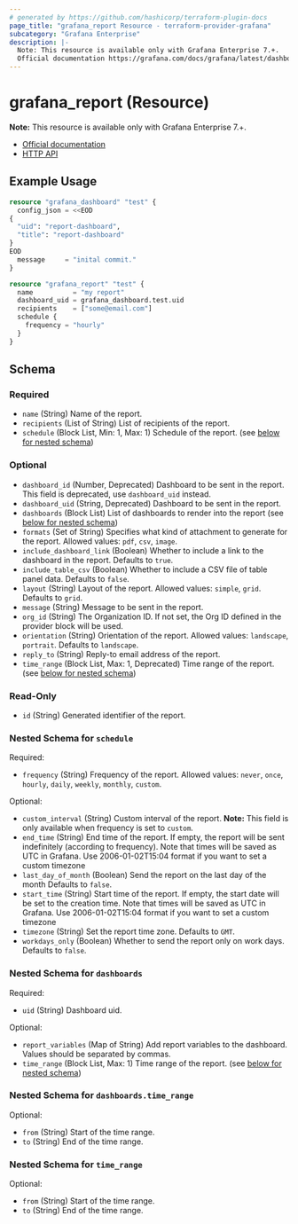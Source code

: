 ```yaml
---
# generated by https://github.com/hashicorp/terraform-plugin-docs
page_title: "grafana_report Resource - terraform-provider-grafana"
subcategory: "Grafana Enterprise"
description: |-
  Note: This resource is available only with Grafana Enterprise 7.+.
  Official documentation https://grafana.com/docs/grafana/latest/dashboards/create-reports/HTTP API https://grafana.com/docs/grafana/latest/developers/http_api/reporting/
---
```


# grafana_report (Resource)

**Note:** This resource is available only with Grafana Enterprise 7.+.

* [Official documentation](https://grafana.com/docs/grafana/latest/dashboards/create-reports/)
* [HTTP API](https://grafana.com/docs/grafana/latest/developers/http_api/reporting/)

## Example Usage

```terraform
resource "grafana_dashboard" "test" {
  config_json = <<EOD
{
  "uid": "report-dashboard",
  "title": "report-dashboard"
}
EOD
  message     = "inital commit."
}

resource "grafana_report" "test" {
  name          = "my report"
  dashboard_uid = grafana_dashboard.test.uid
  recipients    = ["some@email.com"]
  schedule {
    frequency = "hourly"
  }
}
```

<!-- schema generated by tfplugindocs -->
## Schema

### Required

- `name` (String) Name of the report.
- `recipients` (List of String) List of recipients of the report.
- `schedule` (Block List, Min: 1, Max: 1) Schedule of the report. (see [below for nested schema](#nestedblock--schedule))

### Optional

- `dashboard_id` (Number, Deprecated) Dashboard to be sent in the report. This field is deprecated, use `dashboard_uid` instead.
- `dashboard_uid` (String, Deprecated) Dashboard to be sent in the report.
- `dashboards` (Block List) List of dashboards to render into the report (see [below for nested schema](#nestedblock--dashboards))
- `formats` (Set of String) Specifies what kind of attachment to generate for the report. Allowed values: `pdf`, `csv`, `image`.
- `include_dashboard_link` (Boolean) Whether to include a link to the dashboard in the report. Defaults to `true`.
- `include_table_csv` (Boolean) Whether to include a CSV file of table panel data. Defaults to `false`.
- `layout` (String) Layout of the report. Allowed values: `simple`, `grid`. Defaults to `grid`.
- `message` (String) Message to be sent in the report.
- `org_id` (String) The Organization ID. If not set, the Org ID defined in the provider block will be used.
- `orientation` (String) Orientation of the report. Allowed values: `landscape`, `portrait`. Defaults to `landscape`.
- `reply_to` (String) Reply-to email address of the report.
- `time_range` (Block List, Max: 1, Deprecated) Time range of the report. (see [below for nested schema](#nestedblock--time_range))

### Read-Only

- `id` (String) Generated identifier of the report.

<a id="nestedblock--schedule"></a>
### Nested Schema for `schedule`

Required:

- `frequency` (String) Frequency of the report. Allowed values: `never`, `once`, `hourly`, `daily`, `weekly`, `monthly`, `custom`.

Optional:

- `custom_interval` (String) Custom interval of the report.
**Note:** This field is only available when frequency is set to `custom`.
- `end_time` (String) End time of the report. If empty, the report will be sent indefinitely (according to frequency). Note that times will be saved as UTC in Grafana. Use 2006-01-02T15:04 format if you want to set a custom timezone
- `last_day_of_month` (Boolean) Send the report on the last day of the month Defaults to `false`.
- `start_time` (String) Start time of the report. If empty, the start date will be set to the creation time. Note that times will be saved as UTC in Grafana. Use 2006-01-02T15:04 format if you want to set a custom timezone
- `timezone` (String) Set the report time zone. Defaults to `GMT`.
- `workdays_only` (Boolean) Whether to send the report only on work days. Defaults to `false`.


<a id="nestedblock--dashboards"></a>
### Nested Schema for `dashboards`

Required:

- `uid` (String) Dashboard uid.

Optional:

- `report_variables` (Map of String) Add report variables to the dashboard. Values should be separated by commas.
- `time_range` (Block List, Max: 1) Time range of the report. (see [below for nested schema](#nestedblock--dashboards--time_range))

<a id="nestedblock--dashboards--time_range"></a>
### Nested Schema for `dashboards.time_range`

Optional:

- `from` (String) Start of the time range.
- `to` (String) End of the time range.



<a id="nestedblock--time_range"></a>
### Nested Schema for `time_range`

Optional:

- `from` (String) Start of the time range.
- `to` (String) End of the time range.
